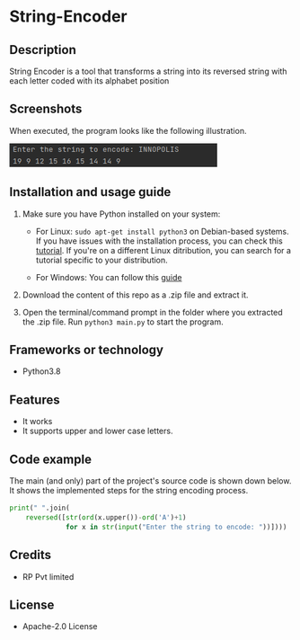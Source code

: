 # String-Encoder


## Description

String Encoder is a tool that transforms a string into its reversed string with each letter coded with its alphabet position

## Screenshots
When executed, the program looks like the following illustration.


![image](./screenshots/demo.png)
## Installation and usage guide
1. Make sure you have Python installed on your system:
    * For Linux: ```sudo apt-get install python3``` on Debian-based systems. If you have issues with the installation
    process, you can check this [tutorial](https://phoenixnap.com/kb/how-to-install-python-3-ubuntu). If you're on a different Linux ditribution,
      you can search for a tutorial specific to your distribution.
      
    * For Windows: You can follow this [guide](https://phoenixnap.com/kb/how-to-install-python-3-windows)
    
2. Download the content of this repo as a .zip file and extract it.
3. Open the terminal/command prompt in the folder where you extracted the .zip file. Run ```python3 main.py``` to start the program.
## Frameworks or technology
* Python3.8

## Features
* It works
* It supports upper and lower case letters.

## Code example
The main (and only) part of the project's source code is shown down below.
It shows the implemented steps for the string encoding process.
```python
print(" ".join(
    reversed([str(ord(x.upper())-ord('A')+1) 
              for x in str(input("Enter the string to encode: "))])))
```
## Credits
* RP Pvt limited
## License
*  Apache-2.0 License
